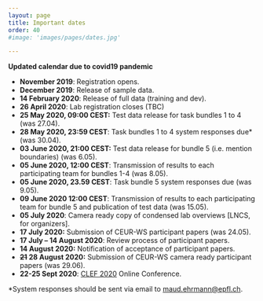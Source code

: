 ```yaml
---
layout: page
title: Important dates
order: 40
#image: 'images/pages/dates.jpg'

---
```




 **Updated calendar due to covid19 pandemic**

- **November 2019**: Registration opens.
- **December 2019**: Release of sample data.
- **14 February 2020**: Release of full data (training and dev).
- **26 April 2020**: Lab registration closes (TBC)
- **25 May 2020, 09:00 CEST:** Test data release for task bundles 1 to 4 (was 27.04).
- **28 May 2020, 23:59 CEST**: Task bundles 1 to 4 system responses due*  (was 30.04).
- **03 June 2020, 21:00 CEST:** Test data release for bundle 5 (i.e. mention boundaries)  (was 6.05).
- **05 June 2020, 12:00 CEST**: Transmission of results to each participating team for bundles 1-4  (was 8.05).
- **05 June 2020, 23.59 CEST**: Task bundle 5 system responses due (was 9.05).
- **09 June 2020  12:00 CEST**: Transmission of results to each participating team for bundle 5 and publication of test data (was 15.05).
- **05 July 2020**: Camera ready copy of condensed lab overviews [LNCS, for organizers].
- **17 July 2020:**  Submission of CEUR-WS participant papers  (was 24.05).
- **17 July – 14 August 2020**: Review process of participant papers.
- **14 August 2020:** Notification of acceptance of participant papers.
- **~~21~~ 28 August 2020:** Submission of CEUR-WS camera ready participant papers (was 29.06).
- **22-25 Sept 2020**: [CLEF 2020](https://clef2020.clef-initiative.eu/) Online Conference. 



*System responses should be sent via email to maud.ehrmann@epfl.ch. 

